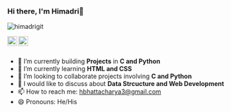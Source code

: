 ### Hi there, I'm Himadri👋
<p align="left"> <img src="https://komarev.com/ghpvc/?username=himadrigit&label=Views&color=blue&style=plastic" alt="himadrigit" /> </p>

<a href="https://linkedin.com/in/himadribhattacharya3/">
  <img align="left" alt="Himadri's Linkdein" width="22px" src="https://cdn.jsdelivr.net/npm/simple-icons@v3/icons/linkedin.svg" />
</a>
<a href="https://github.com/himadrigit">
  <img align="left" alt="Himadri's Github" width="22px" src="https://cdn.jsdelivr.net/npm/simple-icons@v3/icons/github.svg" />
</a>


<br/>
<br/>

- 🔭 I’m currently building **Projects** in **C and Python**
- 🌱 I’m currently learning **HTML and CSS**
- 👯 I’m looking to collaborate projects involving **C and Python**
- 💬 I would like to discuss about **Data Strcucture and Web Development**
- 📫 How to reach me:  hbhattacharya3@gmail.com 
- 😄 Pronouns: He/His

